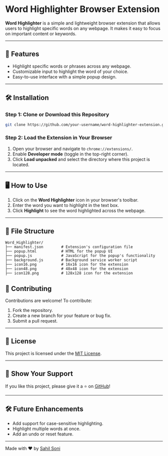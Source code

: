 
# Word Highlighter Browser Extension

**Word Highlighter** is a simple and lightweight browser extension that allows users to highlight specific words on any webpage. It makes it easy to focus on important content or keywords.

---

## 🚀 Features
- Highlight specific words or phrases across any webpage.
- Customizable input to highlight the word of your choice.
- Easy-to-use interface with a simple popup design.

---

## 🛠 Installation

### Step 1: Clone or Download this Repository
```bash
git clone https://github.com/your-username/word-highlighter-extension.git
```

### Step 2: Load the Extension in Your Browser
1. Open your browser and navigate to `chrome://extensions/`.
2. Enable **Developer mode** (toggle in the top-right corner).
3. Click **Load unpacked** and select the directory where this project is located.

---

## 🖥 How to Use
1. Click on the **Word Highlighter** icon in your browser's toolbar.
2. Enter the word you want to highlight in the text box.
3. Click **Highlight** to see the word highlighted across the webpage.

---

## 📂 File Structure
```
Word_Highlighter/
├── manifest.json        # Extension's configuration file
├── popup.html           # HTML for the popup UI
├── popup.js             # JavaScript for the popup's functionality
├── background.js        # Background service worker script
├── icon16.png           # 16x16 icon for the extension
├── icon48.png           # 48x48 icon for the extension
├── icon128.png          # 128x128 icon for the extension
```


## 🤝 Contributing
Contributions are welcome! To contribute:
1. Fork the repository.
2. Create a new branch for your feature or bug fix.
3. Submit a pull request.

---

## 📜 License
This project is licensed under the [MIT License](LICENSE).

---

## 🌟 Show Your Support
If you like this project, please give it a ⭐ on [GitHub](https://github.com/sahil-soni18/Text-Highlighter-Browser-Extension)!

---

## 🛠 Future Enhancements
- Add support for case-sensitive highlighting.
- Highlight multiple words at once.
- Add an undo or reset feature.

---

Made with ❤️ by [Sahil Soni](https://github.com/sahil-soni18)
